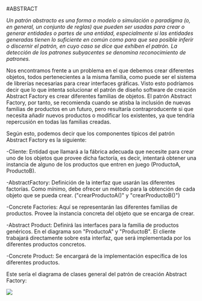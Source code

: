#ABSTRACT

*Un patrón abstracto es una forma o modelo o simulación o paradigma (o, en general, un conjunto de reglas) que pueden ser usadas para crear o generar entidades o partes de una entidad, especialmente si las entidades generadas tienen lo suficiente en común como para que sea posible inferir o discernir el patrón, en cuyo caso se dice que exhiben el patrón. La detección de los patrones subyacentes se denomina reconocimiento de patrones.*

Nos encontramos frente a un problema en el que debemos crear diferentes objetos, todos pertenecientes a la misma familia, como puede ser el sistema de librerías necesarias para crear interfaces gráficas. Visto esto podríamos decir que lo que intenta solucionar el patrón de diseño software de creación Abstract Factory es crear diferentes familias de objetos.	El patrón Abstract Factory, por tanto, se recomienda cuando se atisba la inclusión de nuevas familias de productos en un futuro, pero resultaría contraproducente si que necesita añadir nuevos productos o modificar los existentes, ya que tendría repercusión en todas las familias creadas.

Según esto, podemos decir que los componentes típicos del patrón Abstract Factory es la siguiente:

-Cliente: Entidad que llamará a la fábrica adecuada que necesite para crear uno de los objetos que provee dicha factoría, es decir, intentará obtener una instancia de alguno de los productos que entren en juego (ProductoA, ProductoB).

-AbstractFactory: Definición de la interfaz que usarán las diferentes factorías. Como mínimo, debe ofrecer un método para la obtención de cada objeto que se pueda crear. ("crearProductoA()" y "crearProductoB()")

-Concrete Factories: Aquí se representarán las diferentes familias de productos. Provee la instancia concreta del objeto que se encarga de crear.

-Abstract Product: Definirá las interfaces para la familia de productos genéricos. En el diagrama son "ProductoA" y "ProductoB". El cliente trabajará directamente sobre esta interfaz, que será implementada por los diferentes productos concretos.

-Concrete Product: Se encargará de la implementación específica de los diferentes productos.

Este sería el diagrama de clases general del patrón de creación Abstract Factory:

![](https://github.com/tectijuana/javapdd/blob/master/Command/UML.png?raw=true)


